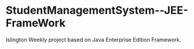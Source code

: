 # StudentManagementSystem--JEE-FrameWork
Islington Weekly project based on Java Enterprise Edition Framework.
